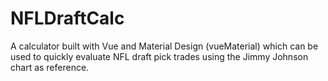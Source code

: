 # NFLDraftCalc 

A calculator built with Vue and Material Design (vueMaterial) which can be used to quickly evaluate NFL draft pick trades using the Jimmy Johnson chart as reference.
